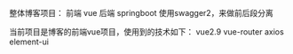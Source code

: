 整体博客项目：
  前端 vue
  后端 springboot
  使用swagger2，来做前后段分离

当前项目是博客的前端vue项目，使用到的技术如下：
  vue2.9
  vue-router
  axios
  element-ui

